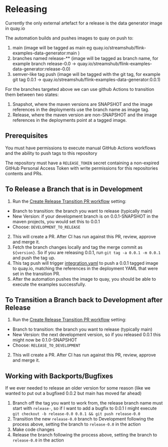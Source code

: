 # Releasing

Currently the only external artefact for a release is the data generator image in quay.io

The automation builds and pushes images to quay on push to:
1. main (image will be tagged as main eg quay.io/streamshub/flink-examples-data-generator:main )
2. branches named release-** (image will be tagged as branch name, for example branch release-0.0 -> quay.io/streamshub/flink-examples-data-generator:release-0.0)
3. semver-like tag push (image will be tagged with the git tag, for example git tag 0.0.1 -> quay.io/streamshub/flink-examples-data-generator:0.0.1)

For the branches targeted above we can use github Actions to transition them between two states:

1. Snapshot, where the maven versions are SNAPSHOT and the image references in the deployments use the branch name as image tag.
2. Release, where the maven version are non-SNAPSHOT and the image references in the deployments point at a tagged image.

## Prerequisites
You must have permissions to execute manual GitHub Actions workflows and the ability to push tags to this repository

The repository must have a `RELEASE_TOKEN` secret containing a non-expired GitHub Personal Access Token with write permissions for this repositories contents and PRs.

## To Release a Branch that is in Development

1. Run the [Create Release Transition PR workflow](https://github.com/streamshub/flink-sql-examples/actions/workflows/release-transition.yaml) setting:
  - Branch to transition: the branch you want to release (typically main)
  - New Version: if your development branch is on 0.0.1-SNAPSHOT in the maven projects, you would set this to 0.0.1
  - Choose: `DEVELOPMENT_TO_RELEASE`
2. This will create a PR. After CI has run against this PR, review, approve and merge it.
3. Fetch the branch changes locally and tag the merge commit as `${version}`. So if you are releasing 0.0.1, run `git tag -a 0.0.1 -m 0.0.1` and push the tag up.
4. This tag push will trigger [integration.yaml](https://github.com/streamshub/flink-sql-examples/actions/workflows/integration.yaml) to push a 0.0.1 tagged image to quay.io,
  matching the references in the deployment YAML that were set in the transition PR.
5. After the automation pushes the image to quay, you should be able to execute the examples successfully.

## To Transition a Branch back to Development after Release

1. Run the [Create Release Transition PR workflow](https://github.com/streamshub/flink-sql-examples/actions/workflows/release-transition.yaml) setting:
  - Branch to transition: the branch you want to release (typically main)
  - New Version: the next development version, so if you released 0.0.1 this might now be 0.1.0-SNAPSHOT
  - Choose: `RELEASE_TO_DEVELOPMENT`
2. This will create a PR. After CI has run against this PR, review, approve and merge it.

## Working with Backports/Bugfixes

If we ever needed to release an older version for some reason (like we wanted to put out a bugfixed 0.0.2 but main has moved far ahead)

1. Branch off the tag you want to work from, the release branch name must start with `release-`, so if I want to add a bugfix to 0.0.1 I might
  execute `git checkout -b release-0.0 0.0.1 && git push release-0.0`
2. Transition the new `release-0.0` branch to Development following the process above,  setting the branch to `release-0.0` in the action
3. Make code changes
4. Release the branch following the process above, setting the branch to `release-0.0` in the action
